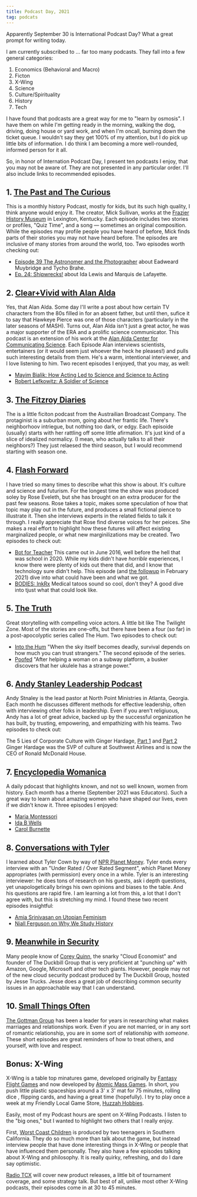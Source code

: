 ```yaml
---
title: Podcast Day, 2021
tag: podcats
---
```


Apparently September 30 is International Podcast Day? What a great prompt for writing today.

I am currently subscribed to … far too many podcasts. They fall into a few general categories:
1. Economics (Behavioral and Macro)
2. Ficton
3. X-Wing
4. Science
5. Culture/Spirituality
6. History
7. Tech

I have found that podcasts are a great way for me to "learn by osmosis". I have them on while I'm getting ready in the morning, walking the dog, driving, doing house or yard work, and when I'm oncall, burning down the ticket queue. I wouldn't say they get 100% of my attention, but I do pick up little bits of information. I do think I am becoming a more well-rounded, informed person for it all.

So, in honor of Internation Podcast Day, I present ten podcasts I enjoy, that you may not be aware of. They are not presented in any particular order. I'll also include links to recommended episodes.

## 1. [The Past and The Curious](https://thepastandthecurious.com/)
This is a monthly history Podcast, mostly for kids, but its such high quality, I think anyone would enjoy it. The creator, Mick Sullivan, works at the [Frazier History Museum](https://www.fraziermuseum.org) in Lexington, Kentucky. Each episode includes two stories or profiles, "Quiz Time", and a song — sometimes an original composition. While the episodes may profile people you have heard of before, Mick finds parts of their stories you may not have heard before. The episodes are inclusive of many stories from around the world, too. Two episodes worth checking out:

- [Episode 39 The Astronomer and the Photographer](https://overcast.fm/+wyC9GQ-3k) about Eadweard Muybridge and Tycho Brahe.
- [Ep. 24: Shipwrecks!](https://overcast.fm/+wyC-wP60s) about Ida Lewis and Marquis de Lafayette.

## 2. [Clear+Vivid with Alan Alda](https://omny.fm/shows/clear-vivid-with-alan-alda)
Yes, that Alan Alda. Some day I'll write a post about how certain TV characters from the 80s filled in for an absent father, but until then, sufice it to say that Hawkeye Pierce was one of those characters (particularly in the later seasons of MASH). Turns out, Alan Alda isn't just a great actor, he was a major supporter of the ERA and a prolific science communicator. This podcast is an extension of his work at the [Alan Alda Center for Communicating Science](https://www.aldacenter.org/). Each Episode Alan interviews scientists, entertainers (or it would seem just whoever the heck he pleases!) and pulls such interesting details from them. He's a warm, intentional interviewer, and I love listening to him.  Two recent episodes I enjoyed, that you may, as well:

- [Mayim Bialik: How Acting Led to Science and Science to Acting](https://overcast.fm/+NlaoZO3C0)
- [Robert Lefkowitz: A Soldier of Science](https://overcast.fm/+Nlap2lLCQ)

## 3. [The Fitzroy Diaries](https://www.abc.net.au/radionational/programs/the-fitzroy-diaries/)
The is a little ficiton podcast from the Austrailian Broadcast Company. The protaginist is a suburban mom, going about her frantic life. There's neighborhoov intriegue, but nothing too dark, or edgy. Each episoide (usually) starts with her rattling off some little afirmation. It's just kind of a slice of idealized normalicy. (I mean, who actually talks to all their neighbors?) They just relaesed the third season, but I would recommend starting with season one.

## 4. [Flash Forward](https://www.flashforwardpod.com/)
I have tried so many times to describe what this show is about. It's culture and science and futurism. For the longest time the show was produced soley by Rose Eveleth, but she has brought on an extra producer for the past few seasons. Rose takes a topic, makes some speculation of how that topic may play out in the future, and produces a small fictional pience to illustrate it. Then she interviews experts in the related fields to talk it through. I really appreciate that Rose find diverse voices for her peices. She makes a real effort to highlight how these futures will affect existing marginalized people, or what new marginilizations may be created. Two episodes to  check out:

- [Bot for Teacher](https://overcast.fm/+EmxP7TLvY) This came out in June 2016, well before the hell that was school in 2020. While my kids didn't have *horrible* experiences, I know there were plenty of kids out there that did, and I know that technology sure didn't help. This episode (and [the followup](https://overcast.fm/+EmxPHPvr4) in February 2021) dive into what could have been and what we got.
- [BODIES: InkRx](https://overcast.fm/+EmxMDEoOU) Medical tatoos sound so cool, don't they? A good dive into tjust what that could look like.

## 5. [The Truth](http://www.thetruthpodcast.com/)
Great storytelling with compelling voice actors. A little bit like The Twilight Zone. Most of the stories are one-offs, but there have been a four (so far) in a post-apocolyptic series called The Hum. Two episodes to check out:

- [Into the Hum](https://overcast.fm/+HseALurxA) "When the sky itself becomes deadly, survival depends on how much you can trust strangers." The second episode of the series.
- [Poofed](https://overcast.fm/+HseC4DCeg) "After helping a woman on a subway platform, a busker discovers that her ukulele has a strange power."

## 6. [Andy Stanley Leadership Podcast](https://andystanley.com/podcast/)
Andy Stnaley is the lead pastor at North Point Ministries in Atlanta, Georgia. Each month he discusses different methods for effective leadership, often with interviewing other folks in leadership. Even if you aren't religiuous, 	Andy has a lot of great advice, backed up by the successful organization he has built, by trusting, empowering, and empathizing with his teams. Two episodes to check out:

The 5 Lies of Corporate Culture with Ginger Hardage, [Part 1](https://overcast.fm/+K09Rq613A) and [Part 2](https://overcast.fm/+K09RlmGkw) Ginger Hardage was the SVP of culture at Southwest Airlines and is now the CEO of Ronald McDonald House.

## 7. [Encyclopedia Womanica](https://encyclopedia-womannica.simplecast.com/)
A daily pdocast that highlights known, and not so well known, women from history. Each month has a theme (September 2021 was Educators). Such a great way to learn about amazing women who have shaped our lives, even if we didn't know it. Three episodes I enjoyed:

- [Maria Montessori](https://overcast.fm/+SQBajdlXA) 
- [Ida B Wells](https://overcast.fm/+SQBYIkoN0)
- [Carol Burnette](https://overcast.fm/+SQBZI3mdU)

## 8. [Conversations with Tyler](https://conversationswithtyler.com/)
I learned about Tyler Cown by way of [NPR Planet Money](https://www.npr.org/podcasts/510289/planet-money). Tyler ends every interview with an "Under Rated / Over Rated Segment", which Planet Money appropriates (with permission)  every once in a while. Tyler is an interesting interviewer: he does tons of research on his guests, ask i depth questions, yet unapologetically brings his own opinions and biases to the table. And his questions are rapid fire. I am learning a lot from this, a lot that I don't agree with, but this is stretching my mind. I found these two recent episodes insightful:

- [Amia Srinivasan on Utopian Feminism](https://overcast.fm/+TSJl8VUSU)
- [Niall Ferguson on Why We Study History](https://overcast.fm/+TSJkviLjU)

## 9. [Meanwhile in Security](https://www.lastweekinaws.com/)
Many people know of [Corey Quinn](https://twitter.com/quinnypig?s=21), the snarky "Cloud Economist" and founder of The Duckbill Group that is very proficient at "punching up" with Amazon, Google, Microsoft and other tech giants. However, people may not of the new cloud security podcast produced by The Duckbill Group, hosted by Jesse Trucks. Jesse does a great job of describing common security issues in an approachable way that I can understand.

## 10. [Small Things Often](https://www.gottman.com/)
[The Gottman Group](gottman.com) has been a leader for years in researching what makes marriages and relationships work. Even if you are not married, or in any sort of romantic relationship, you are in some sort of relationship with *someone*. These short episodes are great reminders of how to treat others, and yourself, with love and respect.

## Bonus: X-Wing
X-Wing is a table top minatures game, developed originally by [Fantasy Flight Games](https://www.fantasyflightgames.com/en/index/) and now developed by [Atomic Mass Games](https://www.atomicmassgames.com). In short, you push little plastic spaceships around a 3' x 3' mat for 75 minutes, rolling dice , flipping cards, and having a great time (hopefully). I try to play once a week at my Friendly Local Game Store, [Huzzah Hobbies](http://huzzahhobbies.com).

Easily, most of my Podcast hours are spent on X-Wing Podcasts. I listen to the "big ones," but I wanted to hlghlight two others that I really enjoy.

First, [Worst Coast Children](https://www.buzzsprout.com/320417) is produced by two teenagers in Southern California. They do so much more than talk about the game, but instead interview people that have done interesting things in X-WIng or people that have influenced them personally. They also have a few episodes talking about X-Wing and philosophy. It is really quirky, refreshing, and do I dare say optimistic.

[Radio TCX](https://radiotcx.podbean.com/) will cover new product releases, a little bit of tournament coverage, and some strategy talk. But best of all, unlike most other X-Wing podcasts, their episodes come in at 30 to 45 minutes.